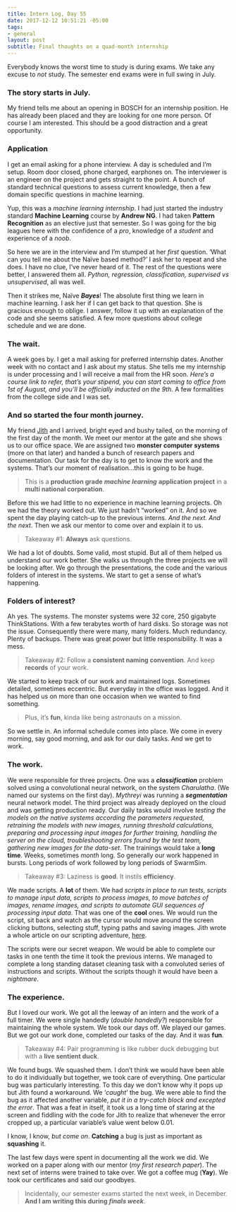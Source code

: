```yaml
---
title: Intern Log, Day 55
date: 2017-12-12 10:51:21 -05:00
tags:
- general
layout: post
subtitle: Final thoughts on a quad-month internship
---
```


Everybody knows the worst time to study is during exams. We take any excuse to _not_ study. The semester end exams were in full swing in July. 

### The story starts in July. 

My friend tells me about an opening in BOSCH for an internship position. He has already been placed and they are looking for one more person. Of course I am interested. This should be a good distraction and a great opportunity. 

### Application

I get an email asking for a phone interview. A day is scheduled and I’m setup. Room door closed, phone charged, earphones on. The interviewer is an engineer on the project and gets straight to the point. A bunch of standard technical questions to assess current knowledge, then a few domain specific questions in machine learning. 

Yup, this was a _machine learning internship_. I had just started the industry standard **Machine Learning** course by **Andrew NG**. I had taken **Pattern Recognition** as an elective just that semester. So I was going for the big leagues here with the confidence of a _pro_, knowledge of a _student_ and experience of a _noob_. 

So here we are in the interview and I’m stumped at her _first_ question. ‘What can you tell me about the Naïve based method?’ I ask her to repeat and she does. I have no clue, I’ve never heard of it. The rest of the questions were better, I answered them all. _Python, regression, classification, supervised vs unsupervised_, all was well. 

Then it strikes me, Naïve **_Bayes_**! The absolute first thing we learn in machine learning. I ask her if I can get back to that question. She is gracious enough to oblige. I answer, follow it up with an explanation of the code and she seems satisfied. A few more questions about college schedule and we are done. 

### The wait. 

A week goes by. I get a mail asking for preferred internship dates. Another week with no contact and I ask about my status. She tells me my internship is under processing and I will receive a mail from the HR soon. _Here’s a course link to refer, that’s your stipend, you can start coming to office from 1st of August, and you’ll be officially inducted on the 9th_. A few formalities from the college side and I was set. 

### And so started the four month journey. 

My friend [Jith](http://abhijithc.ml) and I arrived, bright eyed and bushy tailed, on the morning of the first day of the month. We meet our mentor at the gate and she shows us to our office space. We are assigned two **monster computer systems** (more on that later) and handed a bunch of research papers and documentation. Our task for the day is to get to know the work and the systems. That’s our moment of realisation…this is going to be huge. 

> This is a **production grade** **_machine learning_** **application project** in a **multi national corporation**.

Before this we had little to no experience in machine learning projects. Oh we had the theory worked out. We just hadn’t “worked” on it. And so we spent the day playing catch-up to the previous interns. _And the next. And the next_. Then we ask our mentor to come over and explain it to us. 

> Takeaway #1: **Always** ask questions.

We had a lot of doubts. Some valid, most stupid. But all of them helped us understand our work better. She walks us through the three projects we will be looking after. We go through the presentations, the code and the various folders of interest in the systems. We start to get a sense of what’s happening. 

### Folders of interest?

Ah yes. The systems. The monster systems were 32 core, 250 gigabyte ThinkStations. With a few terabytes worth of hard disks. So storage was not the issue. Consequently there were many, many folders. Much redundancy. Plenty of backups. There was great power but little responsibility. It was a mess. 

> Takeaway #2: Follow a **consistent naming convention**. And keep **records** of your work.

We started to keep track of our work and maintained logs. Sometimes detailed, sometimes eccentric. But everyday in the office was logged. And it has helped us on more than one occasion when we wanted to find something. 

> Plus, it’s **fun**, kinda like being astronauts on a mission.

So we settle in. An informal schedule comes into place. We come in every morning, say good morning, and ask for our daily tasks. And we get to work. 

### The work. 

We were responsible for three projects. One was a **_classification_** problem solved using a convolutional neural network, on the system _Charulatha_. (We named our systems on the first day). _Mythreyi_ was running a **_segmentation_** neural network model. The third project was already deployed on the cloud and was getting production ready. Our daily tasks would involve _testing the models on the native systems according the parameters requested, retraining the models with new images, running threshold calculations, preparing and processing input images for further training, handling the server on the cloud, troubleshooting errors found by the test team, gathering new images for the data-set_. The trainings would take a **long time**. Weeks, sometimes _month_ long. So generally our work happened in bursts. Long periods of work followed by long periods of SwarmSim. 

> Takeaway #3: Laziness is **good**. It instils **efficiency**.

We made scripts. A **lot** of them. We had _scripts in place to run tests, scripts to manage input data, scripts to process images, to move batches of images, rename images, and scripts to automate GUI sequences of processing input data_. That was one of the **cool** ones. We would run the script, sit back and watch as the cursor would move around the screen clicking buttons, selecting stuff, typing paths and saving images. Jith wrote a whole article on our scripting adventure, [here](https://medium.com/@abhijith0505/d-r-y-automation-has-you-covered-b470682a65a3). 

The scripts were our secret weapon. We would be able to complete our tasks in one tenth the time it took the previous interns. We managed to complete a long standing dataset cleaning task with a convoluted series of instructions and scripts. Without the scripts though it would have been a _nightmare_. 

### The experience.

But I loved our work. We got all the leeway of an intern and the work of a full timer. We were single handedly (_double handedly?_) responsible for maintaining the whole system. We took our days off. We played our games. But we got our work done, completed our tasks of the day. And it was **fun**. 

> Takeaway #4: Pair programming is like rubber duck debugging but with a **live sentient duck**.

We found bugs. We squashed them. I don’t think we would have been able to do it individually but together, we took care of everything. One particular bug was particularly interesting. To this day we don’t know why it pops up but Jith found a workaround. We ‘_caught_’ the bug. We were able to find the bug as it affected another variable, _put it in a try-catch block and excepted the error_. That was a feat in itself, it took us a long time of staring at the screen and fiddling with the code for Jith to realize that whenever the error cropped up, a particular variable’s value went below 0.01. 

I know, I know, _but come on_. **Catching** a bug is just as important as **squashing** it. 

The last few days were spent in documenting all the work we did. We worked on a paper along with our mentor (_my first research paper_). The next set of interns were trained to take over. We got a coffee mug (**Yay**). We took our certificates and said our goodbyes. 

> Incidentally, our semester exams started the next week, in December. **And I am writing this during _finals week_**.
